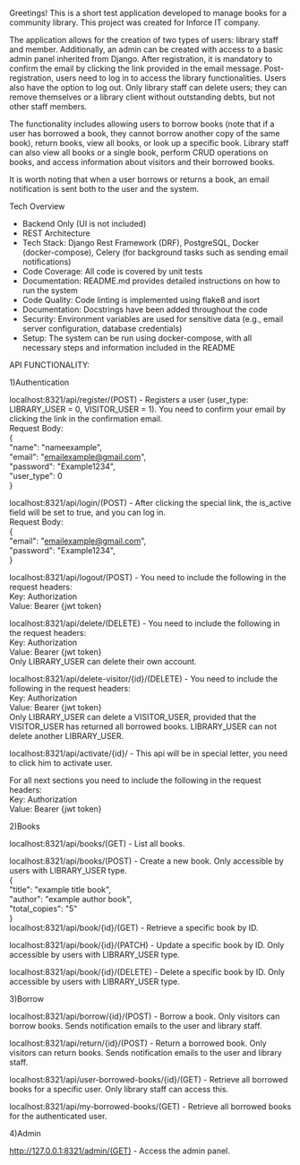 Greetings! This is a short test application developed to manage books for a community library. This project was created for Inforce IT company.     
       
The application allows for the creation of two types of users: library staff and member. Additionally, an admin can be created with access to a basic admin panel inherited from Django. After registration, it is mandatory to confirm the email by clicking the link provided in the email message. Post-registration, users need to log in to access the library functionalities. Users also have the option to log out. Only library staff can delete users; they can remove themselves or a library client without outstanding debts, but not other staff members.     
      
The functionality includes allowing users to borrow books (note that if a user has borrowed a book, they cannot borrow another copy of the same book), return books, view all books, or look up a specific book. Library staff can also view all books or a single book, perform CRUD operations on books, and access information about visitors and their borrowed books.     
      
It is worth noting that when a user borrows or returns a book, an email notification is sent both to the user and the system.       
    
Tech Overview     
- Backend Only (UI is not included)    
- REST Architecture    
- Tech Stack: Django Rest Framework (DRF), PostgreSQL, Docker (docker-compose), Celery (for background tasks such as sending email notifications)    
- Code Coverage: All code is covered by unit tests    
- Documentation: README.md provides detailed instructions on how to run the system    
- Code Quality: Code linting is implemented using flake8 and isort    
- Documentation: Docstrings have been added throughout the code    
- Security: Environment variables are used for sensitive data (e.g., email server configuration, database credentials)     
- Setup: The system can be run using docker-compose, with all necessary steps and information included in the README    
    
API FUNCTIONALITY:   
    
1)Authentication    
    
localhost:8321/api/register/(POST) - Registers a user (user_type: LIBRARY_USER = 0, VISITOR_USER = 1). You need to confirm your email by clicking the link in the confirmation email.    
Request Body:    
{     
    "name": "nameexample",    
    "email": "emailexample@gmail.com",    
    "password": "Example1234",    
    "user_type": 0    
}    
    
localhost:8321/api/login/(POST) - After clicking the special link, the is_active field will be set to true, and you can log in.     
Request Body:    
{    
    "email": "emailexample@gmail.com",    
    "password": "Example1234",    
} 
    
localhost:8321/api/logout/(POST) - You need to include the following in the request headers:     
Key: Authorization      
Value: Bearer {jwt token}    
     
localhost:8321/api/delete/(DELETE) - You need to include the following in the request headers:    
Key: Authorization    
Value: Bearer {jwt token}       
Only LIBRARY_USER can delete their own account.       
     
localhost:8321/api/delete-visitor/{id}/(DELETE) - You need to include the following in the request headers:    
Key: Authorization    
Value: Bearer {jwt token}       
Only LIBRARY_USER can delete a VISITOR_USER, provided that the VISITOR_USER has returned all borrowed books. LIBRARY_USER can not delete another LIBRARY_USER.     
     
localhost:8321/api/activate/{id}/ - This api will be in special letter, you need to click him to activate user.   
     
For all next sections you need to include the following in the request headers:   
Key: Authorization    
Value: Bearer {jwt token}  
     
2)Books   
    
localhost:8321/api/books/(GET) - List all books.    
         
localhost:8321/api/books/(POST) - Create a new book. Only accessible by users with LIBRARY_USER type.        
{    
    "title": "example title book",    
    "author": "example author book",    
    "total_copies": "5"    
}    
localhost:8321/api/book/{id}/(GET) - Retrieve a specific book by ID.    
    
localhost:8321/api/book/{id}/(PATCH) - Update a specific book by ID. Only accessible by users with LIBRARY_USER type.
    
localhost:8321/api/book/{id}/(DELETE) - Delete a specific book by ID. Only accessible by users with LIBRARY_USER type.
    
3)Borrow    
    
localhost:8321/api/borrow/{id}/(POST) - Borrow a book. Only visitors can borrow books. Sends notification emails to the user and library staff.    
    
localhost:8321/api/return/{id}/(POST) - Return a borrowed book. Only visitors can return books. Sends notification emails to the user and library staff.    
    
localhost:8321/api/user-borrowed-books/{id}/(GET) - Retrieve all borrowed books for a specific user. Only library staff can access this.    
    
localhost:8321/api/my-borrowed-books/(GET) - Retrieve all borrowed books for the authenticated user.    
    
4)Admin    
    
http://127.0.0.1:8321/admin/(GET) - Access the admin panel.    
